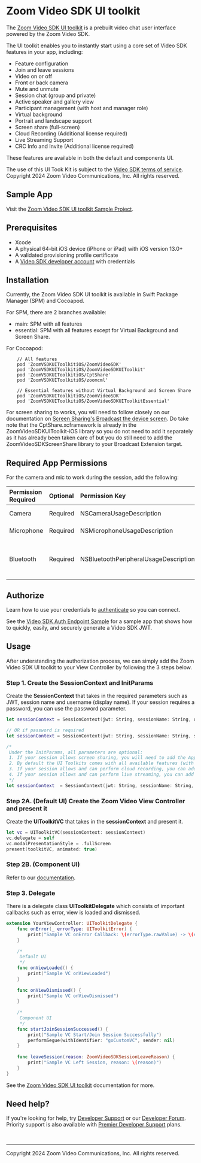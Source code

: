 # Zoom Video SDK UI toolkit

The [Zoom Video SDK UI toolkit](https://developers.zoom.us/docs/video-sdk/ios/ui-toolkit/) is a prebuilt video chat user interface powered by the Zoom Video SDK.

The UI toolkit enables you to instantly start using a core set of Video SDK features in your app, including:
- Feature configuration
- Join and leave sessions
- Video on or off
- Front or back camera
- Mute and unmute
- Session chat (group and private)
- Active speaker and gallery view
- Participant management (with host and manager role)
- Virtual background
- Portrait and landscape support
- Screen share (full-screen)
- Cloud Recording (Additional license required)
- Live Streaming Support
- CRC Info and Invite (Additional license required)

These features are available in both the default and components UI.

The use of this UI Took Kit is subject to the [Video SDK terms of service](https://www.zoom.com/en/trust/video-sdk-terms/). Copyright 2024 Zoom Video Communications, Inc. All rights reserved.

## Sample App

Visit the [Zoom Video SDK UI toolkit Sample Project](https://github.com/zoom/videosdk-ui-toolkit-ios-sample). 

## Prerequisites

- Xcode
- A physical 64-bit iOS device (iPhone or iPad) with iOS version 13.0+
- A validated provisioning profile certificate
- A [Video SDK developer account](https://developers.zoom.us/docs/video-sdk/developer-accounts/) with credentials

## Installation

Currently, the Zoom Video SDK UI toolkit is available in Swift Package Manager (SPM) and Cocoapod.

For SPM, there are 2 branches available:
- main: SPM with all features
- essential: SPM with all features except for Virtual Background and Screen Share.

For Cocoapod:

```
    // All features
    pod 'ZoomVSDKUIToolkitiOS/ZoomVideoSDK'
    pod 'ZoomVSDKUIToolkitiOS/ZoomVideoSDKUIToolkit'
    pod 'ZoomVSDKUIToolkitiOS/CptShare'
    pod 'ZoomVSDKUIToolkitiOS/zoomcml'
    
    // Essential features without Virtual Background and Screen Share
    pod 'ZoomVSDKUIToolkitiOS/ZoomVideoSDK'
    pod 'ZoomVSDKUIToolkitiOS/ZoomVideoSDKUIToolkitEssential'
```

For screen sharing to works, you will need to follow closely on our documentation on [Screen Sharing's Broadcast the device screen](https://developers.zoom.us/docs/video-sdk/ios/share/#broadcast-the-device-screen). Do take note that the CptShare.xcframework is already in the ZoomVideoSDKUIToolkit-iOS library so you do not need to add it separately as it has already been taken care of but you do still need to add the ZoomVideoSDKScreenShare library to your Broadcast Extension target.

## Required App Permissions

For the camera and mic to work during the session, add the following:

| Permission Required | Optional | Permission Key | Description |
| :------------------ | :------- | :------------- | :---------- |
| Camera              | Required | NSCameraUsageDescription | Required for Video |
| Microphone          | Required | NSMicrophoneUsageDescription | Required for Audio |
| Bluetooth           | Required | NSBluetoothPeripheralUsageDescription | Required for Bluetooth audio devices |

## Authorize

Learn how to use your credentials to [authenticate](https://developers.zoom.us/docs/video-sdk/auth/#generate-a-video-sdk-jwt) so you can connect.

See the [Video SDK Auth Endpoint Sample](https://github.com/zoom/videosdk-sample-signature-node.js) for a sample app that shows how to quickly, easily, and securely generate a Video SDK JWT.

## Usage

After understanding the authorization process, we can simply add the Zoom Video SDK UI toolkit to your View Controller by following the 3 steps below.

### Step 1. Create the SessionContext and InitParams

Create the **SessionContext** that takes in the required parameters such as JWT, session name and username (display name). If your session requires a password, you can use the password parameter.

```Swift
let sessionContext = SessionContext(jwt: String, sessionName: String, username: String)

// OR if password is required
let sessionContext = SessionContext(jwt: String, sessionName: String, sessionPassword: String?, username: String)

/*
 Under the InitParams, all parameters are optional:
 1. If your session allows screen sharing, you will need to add the App Group ID parameter,
 2. By default the UI Toolkits comes with all available features (with some features require additional license). If you will like to only use some of these features, you will need to add the features you want under the features parameter.
 3. If your session allows and can perform cloud recording, you can add in a customized consent message.
 4. If your session allows and can perform live streaming, you can add in a customized consent message.
 */
let sessionContext  = SessionContext(jwt: String, sessionName: String, username: String), initParams: InitParams(appGroupId: String?, features: [UIToolkitFeature]?, recordingConsentMessage: String?, liveStreamConsentMessage: String?))
```

### Step 2A. (Default UI) Create the Zoom Video View Controller and present it

Create the **UIToolkitVC** that takes in the **sessionContext** and present it.

```Swift
let vc = UIToolkitVC(sessionContext: sessionContext)
vc.delegate = self
vc.modalPresentationStyle = .fullScreen
present(toolkitVC, animated: true)
```

### Step 2B. (Component UI) 

Refer to our [documentation](https://developers.zoom.us/docs/video-sdk/ios/ui-toolkit/).

### Step 3. Delegate

There is a delegate class **UIToolkitDelegate** which consists of important callbacks such as error, view is loaded and dismissed.

```Swift
extension YourViewController: UIToolkitDelegate {
    func onError(_ errorType: UIToolkitError) {
        print("Sample VC onError Callback: \(errorType.rawValue) -> \(errorType.description)")
    }
    
    /*
     Default UI
     */
    func onViewLoaded() {
        print("Sample VC onViewLoaded")
    }
    
    func onViewDismissed() {
        print("Sample VC onViewDismissed")
    }
    
    /*
     Component UI
     */
    func startJoinSessionSuccessed() {
        print("Sample VC Start/Join Session Successfully")
        performSegue(withIdentifier: "goCustomVC", sender: nil)
    }
    
    func leaveSession(reason: ZoomVideoSDKSessionLeaveReason) {
        print("Sample VC Left Session, reason: \(reason)")
    }
}
```

See the [Zoom Video SDK UI toolkit](https://developers.zoom.us/docs/video-sdk/ios/ui-kit/) documentation for more.

## Need help?

If you're looking for help, try [Developer Support](https://devsupport.zoom.us/hc/en-us) or our [Developer Forum](https://devforum.zoom.us/). Priority support is also available with [Premier Developer Support](https://explore.zoom.us/docs/en-us/developer-support-plans.html) plans.

<br> 

---

Copyright 2024 Zoom Video Communications, Inc. All rights reserved.
